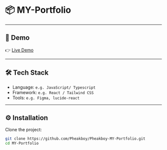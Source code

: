 # 📦 MY-Portfolio

---

## 🚀 Demo

👉 [Live Demo](https://your-demo-link.com)

---

## 🛠 Tech Stack

- Language: `e.g. JavaScript/ Typescript `
- Framework: `e.g. React / Tailwind CSS`
- Tools: `e.g. Figma, lucide-react `

---

## ⚙️ Installation

Clone the project:

```bash
git clone https://github.com/Pheakboy/Pheakboy-MY-Portfolio.git
cd MY-Portfolio
